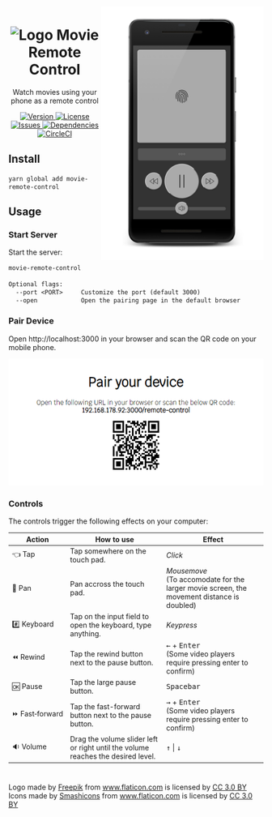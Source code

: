 <img src="client/assets/screenshots/remote-control.png" height="500" align="right">

<h1 align="center">
  <img alt="Logo" src="https://image.flaticon.com/icons/svg/421/421829.svg" height="48">
  Movie Remote Control
</h1>

<p align="center">
  Watch movies using your phone as a remote control
</p>

<p align="center">
  <a href="https://www.npmjs.com/package/movie-remote-control">
    <img alt="Version" src="https://flat.badgen.net/npm/v/movie-remote-control?icon=npm">
  </a>
  <a href="https://raw.githubusercontent.com/n4bb12/movie-remote-control/master/LICENSE">
    <img alt="License" src="https://flat.badgen.net/github/license/n4bb12/movie-remote-control?icon=github">
  </a>
  <a href="https://github.com/n4bb12/movie-remote-control/issues/new">
    <img alt="Issues" src="https://flat.badgen.net/badge/github/create issue/pink?icon=github">
  </a>
  <a href="https://david-dm.org/n4bb12/movie-remote-control">
    <img alt="Dependencies" src="https://flat.badgen.net/david/dep/n4bb12/movie-remote-control?icon=npm">
  </a>
  <a href="https://circleci.com/gh/n4bb12/workflows/movie-remote-control">
    <img alt="CircleCI" src="https://flat.badgen.net/circleci/github/n4bb12/movie-remote-control?icon=circleci">
  </a>
</p>

## Install

```
yarn global add movie-remote-control
```

## Usage

### Start Server

Start the server:

```
movie-remote-control

Optional flags:
  --port <PORT>     Customize the port (default 3000)
  --open            Open the pairing page in the default browser
```

### Pair Device

Open http://localhost:3000 in your browser and scan the QR code on your mobile phone.

<p align="center">
  <img src="client/assets/screenshots/pairing.png" height="250">
</p>

### Controls

The controls trigger the following effects on your computer:

| Action                    | How to use                                                                       | Effect                                                                                            |
| ------------------------- | -------------------------------------------------------------------------------- | ------------------------------------------------------------------------------------------------- |
| 👈&nbsp;Tap               | Tap somewhere on the touch pad.                                                  | <i>Click</i>                                                                                      |
| 💨&nbsp;Pan               | Pan accross the touch pad.                                                       | <i>Mousemove</i><br>(To accomodate for the larger movie screen, the movement distance is doubled) |
| #️⃣&nbsp;Keyboard         | Tap on the input field to open the keyboard, type anything.                      | <i>Keypress</i>                                                                                   |
| ⏪&nbsp;Rewind             | Tap the rewind button next to the pause button.                                  | <kbd>←</kbd> + <kbd>Enter</kbd><br>(Some video players require pressing enter to confirm)         |
| 🆗&nbsp;Pause             | Tap the large pause button.                                                      | <kbd>Spacebar</kbd>                                                                               |
| ⏩&nbsp;Fast&#8209;forward | Tap the fast-forward button next to the pause button.                            | <kbd>→</kbd> + <kbd>Enter</kbd><br>(Some video players require pressing enter to confirm)         |
| 🔉&nbsp;Volume            | Drag the volume slider left or right until the volume reaches the desired level. | <kbd>↑</kbd> \| <kbd>↓</kbd>                                                                      |

#

Logo made by <a href="http://www.freepik.com" title="Freepik">Freepik</a> from <a href="https://www.flaticon.com/free-icon/television_421829" title="Flaticon">www.flaticon.com</a> is licensed by <a href="http://creativecommons.org/licenses/by/3.0/" title="Creative Commons BY 3.0" target="_blank">CC 3.0 BY</a><br>
Icons made by <a href="https://www.flaticon.com/authors/smashicons" title="Smashicons">Smashicons</a> from <a href="https://www.flaticon.com/packs/essential-set-2" title="Flaticon">www.flaticon.com</a> is licensed by <a href="http://creativecommons.org/licenses/by/3.0/" title="Creative Commons BY 3.0" target="_blank">CC 3.0 BY</a>
